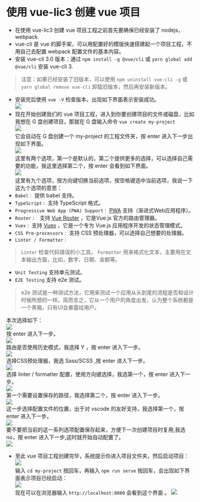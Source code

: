 # 使用 vue-lic3 创建 vue 项目
- 在使用 vue-lic3 创建 vue 项目工程之前首先要确保已经安装了 nodejs，webpack.
- vue-cli 是 vue 的脚手架，可以用配置好的模版快速搭建起一个项目工程，不用自己去配置 webpack 配置文件的基本内容。
- 安装 vue-cli 3.0 版本：通过 ```npm install -g @vue/cli``` 或 ```yarn global add @vue/cli``` 安装 vue-cli 3.
>注意：如果已经安装了旧版本，可以使用 ```npm uninstall vue-cli -g``` 或 ```yarn global remove vue-cli``` 卸载旧版本，然后再安装新版本。
- 安装完后使用 ```vue -V``` 检查版本，出现如下界面表示安装成功。  
![](img/vueV.png)  
- 现在开始创建我们的 vue 项目工程，进入到你要创建项目的文件或磁盘，比如我想在 G 盘创建项目，那就在 G 盘输入命令 ```vue create my-project```  
![](img/first.png)  
它会自动在 G 盘创建一个 my-project 的工程文件夹，按 enter 进入下一步出现如下界面。    
![](img/my-project.png)  
这里有两个选项，第一个是默认的，第二个提供更多的选择，可以选择自己需要的功能，我这里选择第二个，按 enter 会看到如下界面。  
![](img/Ms.png)  
这里有九个选项，按方向键切换当前选项，按空格键选中当前选项，我说一下这九个选项的意思：
- ```Babel：``` 提供 babel 支持。
- ```TypeScript：``` 支持 TypeScript 格式。
- ```Progressive Web App (PWA) Support：``` [PWA](https://developers.google.com/web/progressive-web-apps/) 支持（渐进式Web应用程序）。
- ```Router： ``` 支持 [Vue Router](https://router.vuejs.org/zh/) ，它是Vue.js 官方的路由管理器。
- ```Vuex：``` 支持 [Vuex](https://vuex.vuejs.org/zh/) ，它是一个专为 Vue.js 应用程序开发的状态管理模式。
- ```CSS Pre-processors：``` 支持 CSS 预处理器，可以选择自己想要的处理器。
- ```Linter / Formatter：```
>```Linter``` 检查代码错误的小工具。
>```Formatter``` 用来格式化文本，主要用在文本输出方面，比如，数字、日期、金额等。
- ```Unit Testing``` 支持单元测试。
- ```E2E Testing``` 支持 e2e 测试。
>e2e 测试是一种测试方法，它用来测试一个应用从头到尾的流程是否和设计时候所想的一样。简而言之，它从一个用户的角度出发，认为整个系统都是一个黑箱，只有UI会暴露给用户。

本次选择如下：    
![](img/checked.png)  
按 enter 进入下一步。  
![](img/router.png)  
路由是否使用历史模式，我选择 Y ，按 enter 进入下一步。  
![](img/css.png)  
选择CSS预处理器，我选 Sass/SCSS ,按 enter 进入下一步。  
![](img/lf.png)  
选择 linter / formatter 配置，使用方向键选择，我选第一个，按 enter 进入下一步。  
![](img/save.png)  
第一个需要设置保存的路径，我选择第二个，按 enter 进入下一步。  
![](img/dp.png)  
这一步选择配置文件的位置，出于对 vscode 的友好支持，我选择第一个，按 enter 进入下一步。  
![](img/save1.png)  
要不要把当前的这一系列选项配置保存起来，方便下一次创建项目时复用,我选 no，按 enter 进入下一步,这时就开始自动配置了。  
![](img/end.png)  
- 至此 vue 项目工程创建完毕，系统提示你进入项目文件夹，然后启动项目：  
![](img/cdn.png)  
输入 ```cd my-project``` 按回车，再输入 ```npm run serve``` 按回车，会出现如下界面表示项目已经启动：  
![](img/ok.png)  
现在可以在浏览器输入 ```http://localhost:8080``` 会看到这个界面 。 
![](img/run.png)







